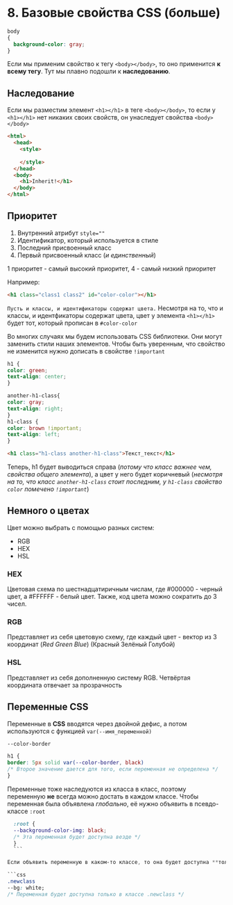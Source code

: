   # 8. Базовые свойства CSS (больше)
  
  ```css
  body
  {
    background-color: gray;
  }
  ```
  
  Если мы применим свойство к тегу `<body></body>`, то оно применится **к всему тегу**. Тут мы плавно подошли к **наследованию**.
  
  ## Наследование
  
  Если мы разместим элемент `<h1></h1>` в теге `<body></body>`, то если у `<h1></h1>` нет никаких своих свойств, он унаследует свойства `<body></body>`
  
  ```html
  <html>
    <head>
      <style>
        
      </style>
    </head>
    <body>
      <h1>Inherit!</h1>
    </body>
  </html>
  ```
  
  ## Приоритет
  
  1. Внутренний атрибут `style=""`
  2. Идентификатор, который используется в стиле
  3. Последний присвоенный класс
  4. Первый присвоенный класс (*и единственный*)
  
  1 приоритет - самый высокий приоритет, 4 - самый низкий приоритет
  
  Например:
  
  ```html
  <h1 class="class1 class2" id="color-color"></h1>
  ```
  
  `Пусть и классы, и идентификаторы содержат цвета.`
  Несмотря на то, что и классы, и идентфикаторы содержат цвета, цвет у элемента `<h1></h1>` будет тот, который прописан в `#color-color`
  
  Во многих случаях мы будем использовать CSS библиотеки. Они могут заменить стили наших элементов. Чтобы быть уверенным, что свойство не изменится нужно дописать в свойстве `!important`
  
  ```css
  h1 {
  color: green;
  text-align: center;
  }
  
  another-h1-class{
  color: gray;
  text-align: right;
  }
  h1-class {
  color: brown !important;
  text-align: left;
  }
  ```
  
  ```html
  <h1 class="h1-class another-h1-class">Текст_текст</h1>
  ```
  
  
  Теперь, h1 будет выводиться справа (*потому что класс важнее чем, свойства общего элемента*), а цвет у него будет коричневый (*несмотря на то, что класс `another-h1-class` стоит последним, у `h1-class` свойство `color` помечено `!important`*)
  
  ## Немного о цветах
  
  Цвет можно выбрать с помощью разных систем:
  
  * RGB
  * HEX
  * HSL
  
  ### HEX
  Цветовая схема по шестнадцатиричным числам, где #000000 - черный цвет, а #FFFFFF - белый цвет. Также, код цвета можно сократить до 3 чисел.
  
  ### RGB
  Представляет из себя цветовую схему, где каждый цвет - вектор из 3 координат (*Red Green Blue*) (Красный Зелёный Голубой)
  
  ### HSL
  Представляет из себя дополненную систему RGB. Четвёртая координата отвечает за прозрачность
  
  ## Переменные CSS
  
  Переменные в **CSS** вводятся через двойной дефис, а потом используются с функцией `var(--имя_переменной)`
  
  ```css
  --color-border
  
  h1 {
  border: 5px solid var(--color-border, black)
  /* Второе значение дается для того, если переменная не определена */
  }
  ```
  
  Переменные тоже наследуются из класса в класс, поэтому переменную **не** всегда можно достать в каждом классе.
  Чтобы переменная была объявлена *глобально*, её нужно объявить в псевдо-классе `:root`
  
  ```css
    :root {
    --background-color-img: black;
    /* Эта переменная будет доступна везде */
    }
    ```
  
  Если объявить переменную в каком-то классе, то она будет доступна **только в этом классе (да, инкапсуляция)**
  
  ```css
  .newclass
  --bg: white;
  /* Переменная будет доступна только в классе .newclass */
  ```
  
  
